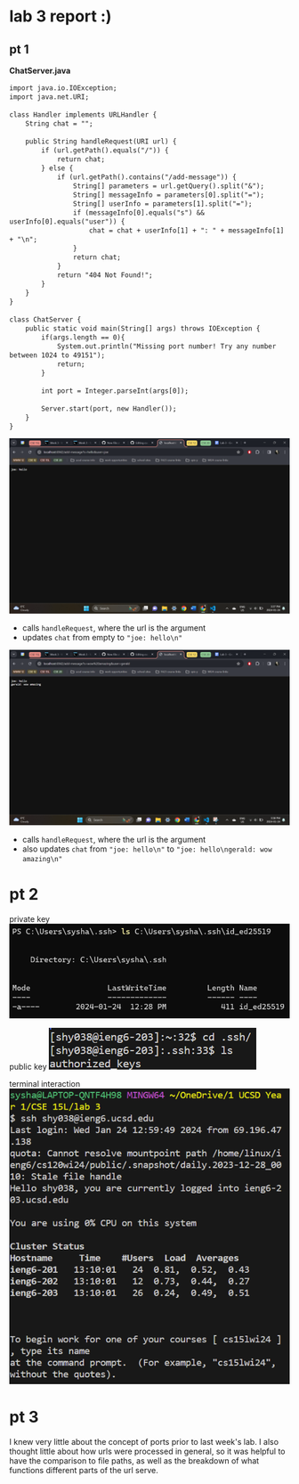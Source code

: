 # lab 3 report :)

## pt 1

**ChatServer.java**
```
import java.io.IOException;
import java.net.URI;

class Handler implements URLHandler {
    String chat = "";

    public String handleRequest(URI url) {
        if (url.getPath().equals("/")) {
            return chat;
        } else {
            if (url.getPath().contains("/add-message")) {
                String[] parameters = url.getQuery().split("&");
                String[] messageInfo = parameters[0].split("=");
                String[] userInfo = parameters[1].split("=");
                if (messageInfo[0].equals("s") && userInfo[0].equals("user")) {
                    chat = chat + userInfo[1] + ": " + messageInfo[1] + "\n";
                }
                return chat;
            }
            return "404 Not Found!";
        }
    }
}

class ChatServer {
    public static void main(String[] args) throws IOException {
        if(args.length == 0){
            System.out.println("Missing port number! Try any number between 1024 to 49151");
            return;
        }

        int port = Integer.parseInt(args[0]);

        Server.start(port, new Handler());
    }
}
```

![Image](chatserver1.png)

- calls `handleRequest`, where the url is the argument
- updates `chat` from empty to `"joe: hello\n"`


![Image](chatserver2.png)
- calls `handleRequest`, where the url is the argument
- also updates `chat` from `"joe: hello\n"` to `"joe: hello\ngerald: wow amazing\n"`


# pt 2
private key
![Image](ls-public-key.png)

public key
![Image](ls-key-path-public.png)

terminal interaction
![Image](ieng-no-pw.png)

# pt 3
I knew very little about the concept of ports prior to last week's lab. I also thought little about how urls were processed in general, so it was helpful to have the comparison to file paths, as well as the breakdown of what functions different parts of the url serve.
